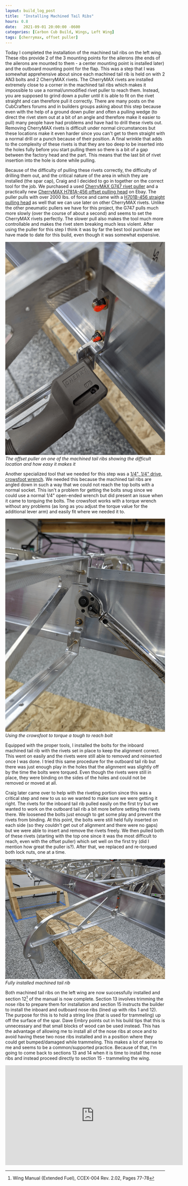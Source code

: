 ```yaml
---
layout: build_log_post
title:  "Installing Machined Tail Ribs"
hours: 0.8
date:   2021-09-01 20:00:00 -0600
categories: [Carbon Cub Build, Wings, Left Wing]
tags: [cherrymax, offset puller]
---
```


Today I completed the installation of the machined tail ribs on the left wing. These ribs provide 2 of the 3 mounting points for the ailerons (the ends of the ailerons are mounted to them - a center mounting point is installed later) and the outboard mounting point for the flap. This was a step that I was somewhat apprehensive about since each machined tail rib is held on with 2 AN3 bolts and 2 CherryMAX rivets. The CherryMAX rivets are installed extremely close to a corner in the machined tail ribs which makes it impossible to use a normal/unmodified rivet puller to reach them. Instead, you are supposed to grind down a puller until it is able to fit on the rivet straight and can therefore pull it correctly. There are many posts on the CubCrafters forums and in builders groups asking about this step because even with the help of a ground down puller and often a pulling wedge (to direct the rivet stem out at a bit of an angle and therefore make it easier to pull) many people have had problems and have had to drill these rivets out. Removing CherryMAX rivets is difficult under normal circumstances but these locations make it even harder since you can't get to them straight with a normal drill or a punch because of their position. A final wrinkle that adds to the complexity of these rivets is that they are too deep to be inserted into the holes fully before you start pulling them so there is a bit of a gap between the factory head and the part. This means that the last bit of rivet insertion into the hole is done while pulling.

Because of the difficulty of pulling these rivets correctly, the difficulty of drilling them out, and the critical nature of the area in which they are installed (the spar cap), Craig and I decided to go in together on the correct tool for the job. We purchased a used [CherryMAX G747 rivet puller](https://aircraft-tool.com/shop/detail.aspx?id=G747) and a practically new [CherryMAX H781A-456 offset pulling head](https://www.cherryaerospace.com/docs/catalogs/CA-1051.pdf) on Ebay. The puller pulls with over 2000 lbs. of force and came with a [H701B-456 straight pulling head](https://aircraft-tool.com/shop/detail.aspx?id=H701B-456) as well that we can use later on other CherryMAX rivets. Unlike the other pneumatic pullers we have for this project, the G747 pulls much more slowly (over the course of about a second) and seems to set the CherryMAX rivets perfectly. The slower pull also makes the tool much more controllable and makes the rivet stem breaking much less violent. After using the puller for this step I think it was by far the best tool purchase we have made to date for this build, even though it was somewhat expensive.

![Desktop View](/assets/img/posts/2021-09-01-installing-machined-tail-ribs/offset_puller.png)
_The offset puller on one of the machined tail ribs showing the difficult location and how easy it makes it_

Another specialized tool that we needed for this step was a [1/4", 1/4" drive, crowsfoot wrench](https://www.mscdirect.com/product/details/04567301). We needed this because the machined tail ribs are angled down in such a way that we could not reach the top bolts with a normal socket. This isn't a problem for getting the bolts snug since we could use a normal 1/4" open-ended wrench but did present an issue when it came to torquing the bolts. The crowsfoot works with a torque wrench without any problems (as long as you adjust the torque value for the additional lever arm) and easily fit where we needed it to.

![Desktop View](/assets/img/posts/2021-09-01-installing-machined-tail-ribs/crowsfoot.png)
_Using the crowsfoot to torque a tough to reach bolt_

Equipped with the proper tools, I installed the bolts for the inboard machined tail rib with the rivets set in place to keep the alignment correct. This went on easily and the rivets were still able to removed and reinserted once I was done. I tried this same procedure for the outboard tail rib but there was just enough play in the holes that the alignment was slightly off by the time the bolts were torqued. Even though the rivets were still in place, they were binding on the sides of the holes and could not be removed or moved at all.

Craig later came over to help with the riveting portion since this was a critical step and new to us so we wanted to make sure we were getting it right. The rivets for the inboard tail rib pulled easily on the first try but we wanted to work on the outboard tail rib a bit more before setting the rivets there. We loosened the bolts just enough to get some play and prevent the rivets from binding. At this point, the bolts were still held fully inserted on each side (so they couldn't get out of alignment and there were no gaps) but we were able to insert and remove the rivets freely. We then pulled both of these rivets (starting with the top one since it was the most difficult to reach, even with the offset puller) which set well on the first try (did I mention how great the puller is?). After that, we replaced and re-torqued both lock nuts, one at a time.

![Desktop View](/assets/img/posts/2021-09-01-installing-machined-tail-ribs/installed_machined_tail_rib.png)
_Fully installed machined tail rib_

Both machined tail ribs on the left wing are now successfully installed and section 12[^section-12-ref] of the manual is now complete. Section 13 involves trimming the nose ribs to prepare them for installation and section 15 instructs the builder to install the inboard and outboard nose ribs (lined up with ribs 1 and 12). The purpose for this is to hold a string line (that is used for trammeling) up off the surface of the spar. Dave Embry points out in his build tips that this is unnecessary and that small blocks of wood can be used instead. This has the advantage of allowing me to install all of the nose ribs at once and to avoid having these two nose ribs installed and in a position where they could get bumped/damaged while trammeling. This makes a lot of sense to me and seems to be a common/supported practice. Because of that, I'm going to come back to sections 13 and 14 when it is time to install the nose ribs and instead proceed directly to section 15 - trammeling the wing.

<iframe width="560" height="315" src="https://www.youtube.com/embed/EzzpTlHEZLg" title="YouTube video player" frameborder="0" allow="accelerometer; autoplay; clipboard-write; encrypted-media; gyroscope; picture-in-picture" allowfullscreen></iframe>

[^section-12-ref]: Wing Manual (Extended Fuel), CCEX-004 Rev. 2.02, Pages 77-78